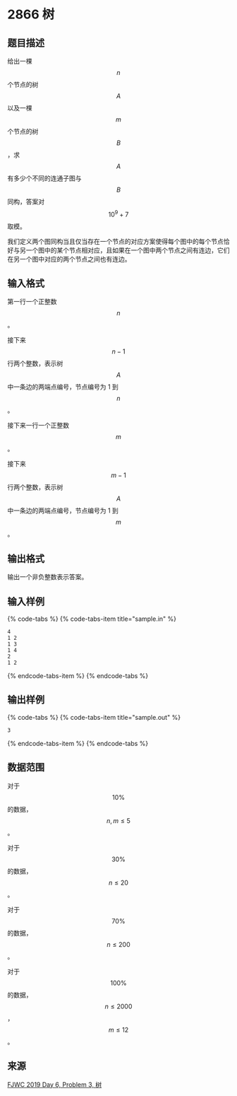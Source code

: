 # 2866 树

## 题目描述

给出一棵 $$n$$ 个节点的树 $$A$$ 以及一棵 $$m$$ 个节点的树 $$B$$，求 $$A$$ 有多少个不同的连通子图与 $$B$$ 同构，答案对 $$10^9 + 7$$ 取模。

我们定义两个图同构当且仅当存在一个节点的对应方案使得每个图中的每个节点恰好与另一个图中的某个节点相对应，且如果在一个图中两个节点之间有连边，它们在另一个图中对应的两个节点之间也有连边。

## 输入格式

第一行一个正整数 $$n$$。

接下来 $$n - 1$$ 行两个整数，表示树 $$A$$ 中一条边的两端点编号，节点编号为 1 到 $$n$$。

接下来一行一个正整数 $$m$$。

接下来 $$m - 1$$ 行两个整数，表示树 $$A$$ 中一条边的两端点编号，节点编号为 1 到 $$m$$。

## 输出格式

输出一个非负整数表示答案。

## 输入样例

{% code-tabs %}
{% code-tabs-item title="sample.in" %}
```text
4
1 2
1 3
1 4
2
1 2
```
{% endcode-tabs-item %}
{% endcode-tabs %}

## 输出样例

{% code-tabs %}
{% code-tabs-item title="sample.out" %}
```text
3
```
{% endcode-tabs-item %}
{% endcode-tabs %}

## 数据范围

对于 $$10\%$$ 的数据，$$n,\,m \leq 5$$。

对于 $$30\%$$ 的数据，$$n \leq 20$$。

对于 $$70\%$$ 的数据，$$n \leq 200$$。

对于 $$100\%$$ 的数据，$$n \leq 2000$$，$$m \leq 12$$。

## 来源

[FJWC 2019 Day 6, Problem 3, 树](http://218.5.5.242:9021/problem/195)

